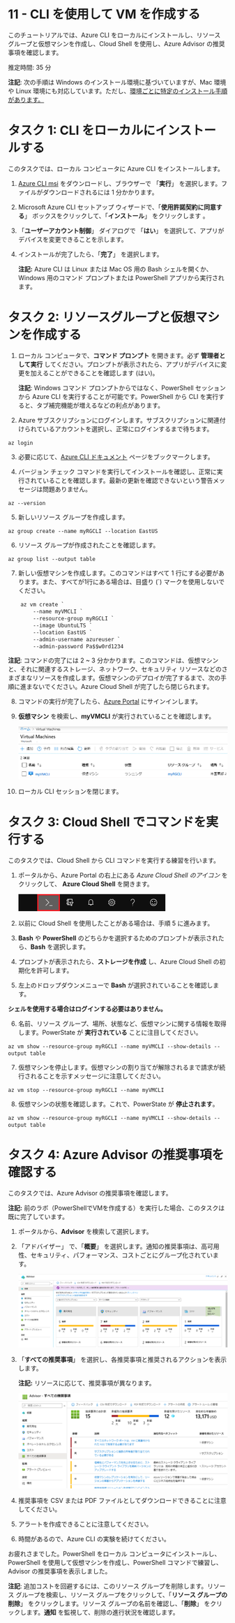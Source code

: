 ﻿---
wts:
    title: '11 - CLIを使用してVMを作成する'
    module: 'モジュール 02 - コア Azure サービス'
---
# 11 - CLI を使用して VM を作成する

このチュートリアルでは、Azure CLI をローカルにインストールし、リソース グループと仮想マシンを作成し、Cloud Shell を使用し、Azure Advisor の推奨事項を確認します。 

推定時間: 35 分

**注記**: 次の手順は Windows のインストール環境に基づいていますが、Mac 環境や Linux 環境にも対応しています。ただし、[環境ごとに特定のインストール手順があります。](https://docs.microsoft.com/cli/azure/install-azure-cli)

# タスク 1: CLI をローカルにインストールする

このタスクでは、ローカル コンピュータに Azure CLI をインストールします。 

1. [Azure CLI msi](https://aka.ms/installazurecliwindows) をダウンロードし、ブラウザーで 「**実行**」 を選択します。ファイルがダウンロードされるには 1 分かかります。

2. Microsoft Azure CLI セットアップ ウィザードで、「**使用許諾契約に同意する**」 ボックスをクリックして、「**インストール**」 をクリックします 。

3. 「**ユーザーアカウント制御**」 ダイアログで 「**はい**」 を選択して、アプリがデバイスを変更できることを示します。 

4. インストールが完了したら、「**完了**」 を選択します。

    **注記:** Azure CLI は Linux または Mac OS 用の Bash シェルを開くか、Windows 用のコマンド プロンプトまたは PowerShell アプリから実行されます。 

# タスク 2: リソースグループと仮想マシンを作成する

1. ローカル コンピュータで、**コマンド プロンプト** を開きます。必ず **管理者として実行** してください。プロンプトが表示されたら、アプリがデバイスに変更を加えることができることを確認します (はい)。

    **注記**: Windows コマンド プロンプトからではなく、PowerShell セッションから Azure CLI を実行することが可能です。PowerShell から CLI を実行すると、タブ補完機能が増えるなどの利点があります。

2. Azure サブスクリプションにログインします。サブスクリプションに関連付けられているアカウントを選択し、正常にログインするまで待ちます。 

```azurecli
az login
```

3. 必要に応じて、[Azure CLI ドキュメント](https://docs.microsoft.com/ja-jp/cli/azure/?view=azure-cli-latest) ページをブックマークします。

4. バージョン チェック コマンドを実行してインストールを確認し、正常に実行されていることを確認します。最新の更新を確認できないという警告メッセージは問題ありません。 

```cli
az --version
```

5. 新しいリソース グループを作成します。

```cli
az group create --name myRGCLI --location EastUS
```

6. リソース グループが作成されたことを確認します。

```cli
az group list --output table
```

7. 新しい仮想マシンを作成します。このコマンドはすべて 1 行にする必要があります。また、すべてが1行にある場合は、目盛り (`) マークを使用しないでください。 


```cli
    az vm create `
        --name myVMCLI `
        --resource-group myRGCLI `
        --image UbuntuLTS `
        --location EastUS `
        --admin-username azureuser `
        --admin-password Pa$$w0rd1234
```

**注記**: コマンドの完了には 2 ~ 3 分かかります。このコマンドは、仮想マシンと、それに関連するストレージ、ネットワーク、セキュリティ リソースなどのさまざまなリソースを作成します。仮想マシンのデプロイが完了するまで、次の手順に進まないでください。Azure Cloud Shell が完了したら閉じられます。


8. コマンドの実行が完了したら、[Azure Portal](https://portal.azure.com) にサインインします。

9. **仮想マシン** を検索し、**myVMCLI** が実行されていることを確認します。

    ![myVMPS が実行中の状態の仮想マシン ページのスクリーンショット。](../images/1101.png)

10. ローカル CLI セッションを閉じます。 

# タスク 3: Cloud Shell でコマンドを実行する

このタスクでは、Cloud Shell から CLI コマンドを実行する練習を行います。 

1. ポータルから、Azure Portal の右上にある *Azure Cloud Shell のアイコン* をクリックして、 **Azure Cloud Shell** を開きます。

    ![Azure Portal Azure Cloud Shell アイコンのスクリーンショット。](../images/1102.png)

2. 以前に Cloud Shell を使用したことがある場合は、手順 5 に進みます。 

3. **Bash** や **PowerShell** のどちらかを選択するためのプロンプトが表示されたら、**Bash** を選択します。 

4. プロンプトが表示されたら、**ストレージを作成** し、Azure Cloud Shell の初期化を許可します。 

5. 左上のドロップダウンメニューで **Bash** が選択されていることを確認します。

**シェルを使用する場合はログインする必要はありません。**

6. 名前、リソース グループ、場所、状態など、仮想マシンに関する情報を取得します。PowerState が **実行されている** ことに注目してください。

```cli
az vm show --resource-group myRGCLI --name myVMCLI --show-details --output table 
```

7. 仮想マシンを停止します。仮想マシンの割り当てが解除されるまで請求が続行されることを示すメッセージに注意してください。 

```cli
az vm stop --resource-group myRGCLI --name myVMCLI
```

8. 仮想マシンの状態を確認します。これで、PowerState が **停止されます**。

```cli
az vm show --resource-group myRGCLI --name myVMCLI --show-details --output table 
```

# タスク 4: Azure Advisor の推奨事項を確認する

このタスクでは、Azure Advisor の推奨事項を確認します。 

**注記:** 前のラボ（PowerShellでVMを作成する）を実行した場合、このタスクは既に完了しています。 

1. ポータルから、**Advisor** を検索して選択します。 

2. 「アドバイザー」 で、「**概要**」 を選択します。通知の推奨事項は、高可用性、セキュリティ、パフォーマンス、コストごとにグループ化されています。 

    ![アドバイザーの概要ページのスクリーンショット。 ](../images/1103.png)

3. 「**すべての推奨事項**」 を選択し、各推奨事項と推奨されるアクションを表示します。 

    **注記:** リソースに応じて、推奨事項が異なります。 

    ![「アドバイザーすべての推奨事項」 ページのスクリーンショット。 ](../images/1104.png)

4. 推奨事項を CSV または PDF ファイルとしてダウンロードできることに注意してください。 

5. アラートを作成できることに注意してください。 

6. 時間があるので、Azure CLI の実験を続けてください。

お疲れさまでした。PowerShell をローカル コンピュータにインストールし、PowerShell を使用して仮想マシンを作成し、PowerShell コマンドで練習し、Advisor の推奨事項を表示しました。

**注記**: 追加コストを回避するには、このリソース グループを削除します。リソース グループを検索し、リソース グループをクリックして、「**リソース グループの削除**」 をクリックします。リソース グループの名前を確認し、「**削除**」 をクリックします。**通知** を監視して、削除の進行状況を確認します。

